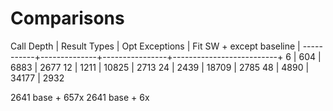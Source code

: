 # Comparisons

Call Depth | Result Types | Opt Exceptions | Fit SW + except baseline |
-----------+--------------+----------------+--------------------------+
6          | 604          | 6883           | 2677
12         | 1211         | 10825          | 2713
24         | 2439         | 18709          | 2785
48         | 4890         | 34177          | 2932

2641 base + 657x
2641 base + 6x
